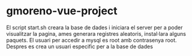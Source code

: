 # gmoreno-vue-project

El script start.sh creara la base de dades i iniciara el server per a poder visualitzar la pagina, ames generara registres aleatoris, instal·lara alguns paquets.
El usuari per accedir a mysql es root amb contrasenya root. Despres es crea un usuari especific per a la base de dades
